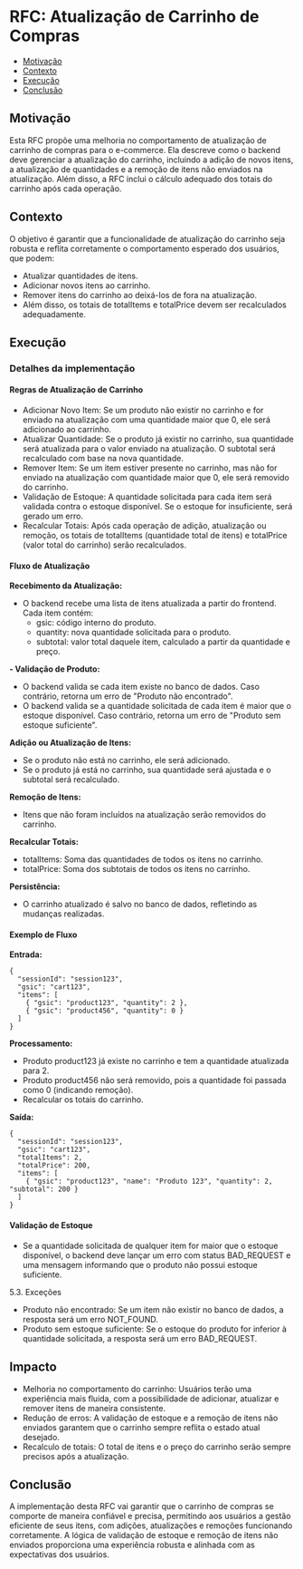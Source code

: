 # RFC: Atualização de Carrinho de Compras

- [Motivação](#motivação)
- [Contexto](#contexto)
- [Execução](#execução)
- [Conclusão](#conclusão)

## Motivação

Esta RFC propõe uma melhoria no comportamento de atualização de carrinho de compras para o e-commerce. Ela descreve como o backend deve gerenciar a atualização do carrinho, incluindo a adição de novos itens, a atualização de quantidades e a remoção de itens não enviados na atualização. Além disso, a RFC inclui o cálculo adequado dos totais do carrinho após cada operação.

## Contexto

O objetivo é garantir que a funcionalidade de atualização do carrinho seja robusta e reflita corretamente o comportamento esperado dos usuários, que podem:

- Atualizar quantidades de itens.
- Adicionar novos itens ao carrinho.
- Remover itens do carrinho ao deixá-los de fora na atualização.
- Além disso, os totais de totalItems e totalPrice devem ser recalculados adequadamente.

## Execução

### Detalhes da implementação

#### Regras de Atualização de Carrinho

- Adicionar Novo Item: Se um produto não existir no carrinho e for enviado na atualização com uma quantidade maior que 0, ele será adicionado ao carrinho.
- Atualizar Quantidade: Se o produto já existir no carrinho, sua quantidade será atualizada para o valor enviado na atualização. O subtotal será recalculado com base na nova quantidade.
- Remover Item: Se um item estiver presente no carrinho, mas não for enviado na atualização com quantidade maior que 0, ele será removido do carrinho.
- Validação de Estoque: A quantidade solicitada para cada item será validada contra o estoque disponível. Se o estoque for insuficiente, será gerado um erro.
- Recalcular Totais: Após cada operação de adição, atualização ou remoção, os totais de totalItems (quantidade total de itens) e totalPrice (valor total do carrinho) serão recalculados.

#### Fluxo de Atualização

**Recebimento da Atualização:**

- O backend recebe uma lista de itens atualizada a partir do frontend. Cada item contém:
  - gsic: código interno do produto.
  - quantity: nova quantidade solicitada para o produto.
  - subtotal: valor total daquele item, calculado a partir da quantidade e preço.

**- Validação de Produto:**

- O backend valida se cada item existe no banco de dados. Caso contrário, retorna um erro de "Produto não encontrado".
- O backend valida se a quantidade solicitada de cada item é maior que o estoque disponível. Caso contrário, retorna um erro de "Produto sem estoque suficiente".

**Adição ou Atualização de Itens:**

- Se o produto não está no carrinho, ele será adicionado.
- Se o produto já está no carrinho, sua quantidade será ajustada e o subtotal será recalculado.

**Remoção de Itens:**

- Itens que não foram incluídos na atualização serão removidos do carrinho.

**Recalcular Totais:**

- totalItems: Soma das quantidades de todos os itens no carrinho.
- totalPrice: Soma dos subtotais de todos os itens no carrinho.

**Persistência:** 

- O carrinho atualizado é salvo no banco de dados, refletindo as mudanças realizadas.

#### Exemplo de Fluxo

**Entrada:**

```
{
  "sessionId": "session123",
  "gsic": "cart123",
  "items": [
    { "gsic": "product123", "quantity": 2 },
    { "gsic": "product456", "quantity": 0 }
  ]
}
```
**Processamento:**

- Produto product123 já existe no carrinho e tem a quantidade atualizada para 2.
- Produto product456 não será removido, pois a quantidade foi passada como 0 (indicando remoção).
- Recalcular os totais do carrinho.

**Saída:**

```
{
  "sessionId": "session123",
  "gsic": "cart123",
  "totalItems": 2,
  "totalPrice": 200,
  "items": [
    { "gsic": "product123", "name": "Produto 123", "quantity": 2, "subtotal": 200 }
  ]
}
```

#### Validação de Estoque

- Se a quantidade solicitada de qualquer item for maior que o estoque disponível, o backend deve lançar um erro com status BAD_REQUEST e uma mensagem informando que o produto não possui estoque suficiente.

5.3. Exceções

- Produto não encontrado: Se um item não existir no banco de dados, a resposta será um erro NOT_FOUND.
- Produto sem estoque suficiente: Se o estoque do produto for inferior à quantidade solicitada, a resposta será um erro BAD_REQUEST.

## Impacto

- Melhoria no comportamento do carrinho: Usuários terão uma experiência mais fluida, com a possibilidade de adicionar, atualizar e remover itens de maneira consistente.
- Redução de erros: A validação de estoque e a remoção de itens não enviados garantem que o carrinho sempre reflita o estado atual desejado.
- Recalculo de totais: O total de itens e o preço do carrinho serão sempre precisos após a atualização.
  
## Conclusão
A implementação desta RFC vai garantir que o carrinho de compras se comporte de maneira confiável e precisa, permitindo aos usuários a gestão eficiente de seus itens, com adições, atualizações e remoções funcionando corretamente. A lógica de validação de estoque e remoção de itens não enviados proporciona uma experiência robusta e alinhada com as expectativas dos usuários.
